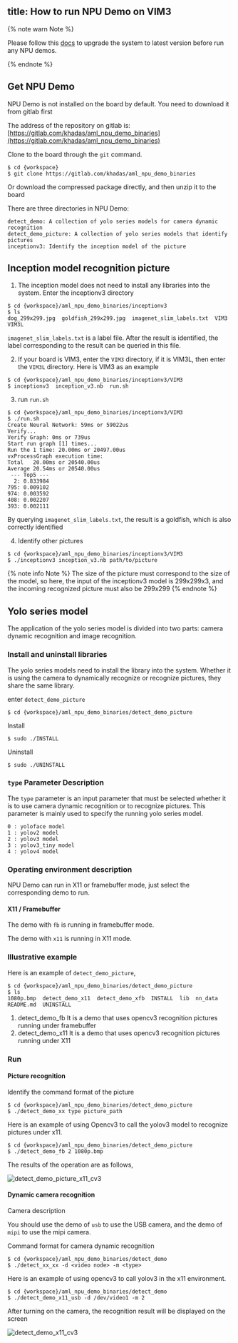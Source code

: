 title: How to run NPU Demo on VIM3
---

{% note warn Note %}

Please follow this [docs](/android/vim3/HowToUpgradeTheSystem.html) to upgrade the system to latest version before run any NPU demos.

{% endnote %}

## Get NPU Demo

NPU Demo is not installed on the board by default. You need to download it from gitlab first

The address of the repository on gitlab is:[https://gitlab.com/khadas/aml_npu_demo_binaries](https://gitlab.com/khadas/aml_npu_demo_binaries)

Clone to the board through the `git` command.

```shell
$ cd {workspace}
$ git clone https://gitlab.com/khadas/aml_npu_demo_binaries
```

Or download the compressed package directly, and then unzip it to the board

There are three directories in NPU Demo:

```
detect_demo: A collection of yolo series models for camera dynamic recognition
detect_demo_picture: A collection of yolo series models that identify pictures
inceptionv3: Identify the inception model of the picture
```

## Inception model recognition picture

1. The inception model does not need to install any libraries into the system. Enter the inceptionv3 directory

```shell
$ cd {workspace}/aml_npu_demo_binaries/inceptionv3
$ ls
dog_299x299.jpg  goldfish_299x299.jpg  imagenet_slim_labels.txt  VIM3  VIM3L
```

`imagenet_slim_labels.txt` is a label file. After the result is identified, the label corresponding to the result can be queried in this file.

2. If your board is VIM3, enter the `VIM3` directory, if it is VIM3L, then enter the `VIM3L` directory. Here is VIM3 as an example

```shell
$ cd {workspace}/aml_npu_demo_binaries/inceptionv3/VIM3
$ inceptionv3  inception_v3.nb  run.sh
```

3. run `run.sh`

```shell
$ cd {workspace}/aml_npu_demo_binaries/inceptionv3/VIM3
$ ./run.sh
Create Neural Network: 59ms or 59022us
Verify...
Verify Graph: 0ms or 739us
Start run graph [1] times...
Run the 1 time: 20.00ms or 20497.00us
vxProcessGraph execution time:
Total   20.00ms or 20540.00us
Average 20.54ms or 20540.00us
 --- Top5 ---
  2: 0.833984
795: 0.009102
974: 0.003592
408: 0.002207
393: 0.002111
```

By querying `imagenet_slim_labels.txt`, the result is a goldfish, which is also correctly identified

4. Identify other pictures

```shell
$ cd {workspace}/aml_npu_demo_binaries/inceptionv3/VIM3
$ ./inceptionv3 inception_v3.nb path/to/picture
```

{% note info Note %}
The size of the picture must correspond to the size of the model, so here, the input of the inceptionv3 model is 299x299x3, and the incoming recognized picture must also be 299x299
{% endnote %}

## Yolo series model

The application of the yolo series model is divided into two parts: camera dynamic recognition and image recognition.

### Install and uninstall libraries

The yolo series models need to install the library into the system. Whether it is using the camera to dynamically recognize or recognize pictures, they share the same library.

enter `detect_demo_picture`

```shell
$ cd {workspace}/aml_npu_demo_binaries/detect_demo_picture
```

Install

```shell
$ sudo ./INSTALL
```

Uninstall

```shell
$ sudo ./UNINSTALL
```

### `type` Parameter Description

The `type` parameter is an input parameter that must be selected whether it is to use camera dynamic recognition or to recognize pictures. This parameter is mainly used to specify the running yolo series model.

```
0 : yoloface model
1 : yolov2 model
2 : yolov3 model
3 : yolov3_tiny model
4 : yolov4 model
```

### Operating environment description

NPU Demo can run in X11 or framebuffer mode, just select the corresponding demo to run.

#### X11 / Framebuffer

The demo with `fb` is running in framebuffer mode.

The demo with `x11` is running in X11 mode.

### Illustrative example

Here is an example of `detect_demo_picture`,

```shell
$ cd {workspace}/aml_npu_demo_binaries/detect_demo_picture
$ ls 
1080p.bmp  detect_demo_x11  detect_demo_xfb  INSTALL  lib  nn_data  README.md  UNINSTALL
```

1. detect_demo_fb  It is a demo that uses opencv3 recognition pictures running under framebuffer
3. detect_demo_x11 It is a demo that uses opencv3 recognition pictures running under X11


### Run

#### Picture recognition

Identify the command format of the picture

```shell
$ cd {workspace}/aml_npu_demo_binaries/detect_demo_picture
$ ./detect_demo_xx type picture_path
```

Here is an example of using Opencv3 to call the yolov3 model to recognize pictures under x11.

```shell
$ cd {workspace}/aml_npu_demo_binaries/detect_demo_picture
$ ./detect_demo_fb 2 1080p.bmp
```

The results of the operation are as follows,

![detect_demo_picture_x11_cv3](/android/images/vim3/detect_demo_picture_x11_cv3.png)

#### Dynamic camera recognition

Camera description

You should use the demo of `usb` to use the USB camera, and the demo of `mipi` to use the mipi camera.

Command format for camera dynamic recognition

```shell
$ cd {workspace}/aml_npu_demo_binaries/detect_demo
$ ./detect_xx_xx -d <video node> -m <type>
```

Here is an example of using opencv3 to call yolov3 in the x11 environment.

```shell
$ cd {workspace}/aml_npu_demo_binaries/detect_demo
$ ./detect_demo_x11_usb -d /dev/video1 -m 2
```

After turning on the camera, the recognition result will be displayed on the screen

![detect_demo_x11_cv3](/android/images/vim3/detect_demo_x11_cv3.png)














